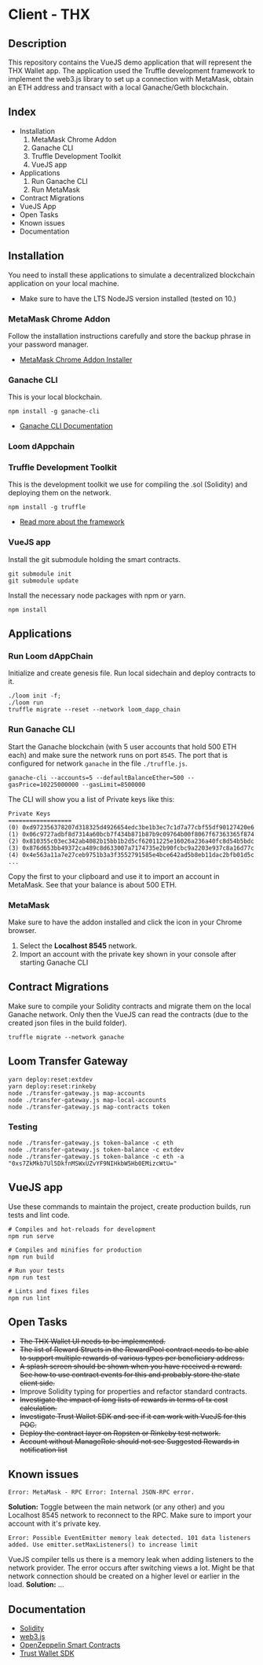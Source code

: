 # Client - THX

## Description
This repository contains the VueJS demo application that will represent the THX Wallet app. The application used the Truffle development framework to implement the web3.js library to set up a connection with MetaMask, obtain an ETH address and transact with a local Ganache/Geth blockchain.

## Index
* Installation
    1. MetaMask Chrome Addon
    2. Ganache CLI
    3. Truffle Development Toolkit
    4. VueJS app
* Applications
    1. Run Ganache CLI
    2. Run MetaMask
* Contract Migrations
* VueJS App
* Open Tasks
* Known issues
* Documentation

## Installation
You need to install these applications to simulate a decentralized blockchain application on your local machine.

* Make sure to have the LTS NodeJS version installed (tested on 10.)

### MetaMask Chrome Addon
Follow the installation instructions carefully and store the backup phrase in your password manager.

* [MetaMask Chrome Addon Installer](https://chrome.google.com/webstore/detail/metamask/nkbihfbeogaeaoehlefnkodbefgpgknn)

### Ganache CLI
This is your local blockchain.
```
npm install -g ganache-cli
```

* [Ganache CLI Documentation](https://github.com/trufflesuite/ganache-cli)

### Loom dAppchain


### Truffle Development Toolkit
This is the development toolkit we use for compiling the .sol (Solidity) and deploying them on the network.
```
npm install -g truffle
```

* [Read more about the framework](https://github.com/trufflesuite/truffle)


### VueJS app
Install the git submodule holding the smart contracts.
```
git submodule init
git submodule update
```
Install the necessary node packages with npm or yarn.
```
npm install
```

## Applications
### Run Loom dAppChain
Initialize and create genesis file. Run local sidechain and deploy contracts to it.

```
./loom init -f;
./loom run
truffle migrate --reset --network loom_dapp_chain
```


### Run Ganache CLI
Start the Ganache blockchain (with 5 user accounts that hold 500 ETH each) and make sure the network runs on port `8545`. The port that is configured for network `ganache` in the file `./truffle.js`.
```
ganache-cli --accounts=5 --defaultBalanceEther=500 --gasPrice=10225000000 --gasLimit=8500000
```

The CLI will show you a list of Private keys like this:
```
Private Keys
==================
(0) 0xd972356378207d318325d4926654edc3be1b3ec7c1d7a77cbf55df90127420e6
(1) 0x06c9727adbf8d7314a60bcb7f434b871b87b9c09764b00f8067f67363365f874
(2) 0x810355c03ec342ab4082b15bb1b2d5cf62011225e16026a236a40fc8d54b5bdc
(3) 0x876d653bb49372ca489c8d633007a7174735e2b90fcbc9a2203e937c8a16d77c
(4) 0x4e563a11a7e27ceb9751b3a3f3552791585e4bce642ad5b8eb11dac2bfb01d5c
...
```

Copy the first to your clipboard and use it to import an account in MetaMask. See that your balance is about 500 ETH.

### MetaMask
Make sure to have the addon installed and click the icon in your Chrome browser.

1. Select the **Localhost 8545** network.
2. Import an account with the private key shown in your console after starting Ganache CLI

## Contract Migrations
Make sure to compile your Solidity contracts and migrate them on the local Ganache network. Only then the VueJS can read the contracts (due to the created json files in the build folder).
```
truffle migrate --network ganache
```

## Loom Transfer Gateway
```
yarn deploy:reset:extdev
yarn deploy:reset:rinkeby
node ./transfer-gateway.js map-accounts
node ./transfer-gateway.js map-local-accounts
node ./transfer-gateway.js map-contracts token
```

### Testing

```
node ./transfer-gateway.js token-balance -c eth
node ./transfer-gateway.js token-balance -c extdev
node ./transfer-gateway.js token-balance -c eth -a "0xs7ZkMkb7Ul5DkfnMSWxUZvYF9NIHkbW5Hb0EMizcWtU="
```

## VueJS app
Use these commands to maintain the project, create production builds, run tests and lint code.

```
# Compiles and hot-reloads for development
npm run serve

# Compiles and minifies for production
npm run build

# Run your tests
npm run test

# Lints and fixes files
npm run lint
```

## Open Tasks

* ~~The THX Wallet UI needs to be implemented.~~
* ~~The list of Reward Structs in the RewardPool contract needs to be able to support multiple rewards of various types per beneficiary address.~~
* ~~A splash screen should be shown when you have received a reward. See how to use contract events for this and probably store the state client side.~~
* Improve Solidity typing for properties and refactor standard contracts.
* ~~Investigate the impact of long lists of rewards in terms of tx cost calculation.~~
* ~~Investigate Trust Wallet SDK and see if it can work with VueJS for this POC.~~
* ~~Deploy the contract layer on Ropsten or Rinkeby test network.~~
* ~~Account without ManageRole should not see Suggested Rewards in notification list~~

## Known issues
```
Error: MetaMask - RPC Error: Internal JSON-RPC error.
```
**Solution:** Toggle between the main network (or any other) and you Localhost 8545 network to reconnect to the RPC. Make sure to import your account with it's private key.

```
Error: Possible EventEmitter memory leak detected. 101 data listeners added. Use emitter.setMaxListeners() to increase limit
```
VueJS compiler tells us there is a memory leak when adding listeners to the network provider. The error occurs after switching views a lot. Might be that network connection should be created on a higher level or earlier in the load.
**Solution:** ...

## Documentation

* [Solidity](https://solidity.readthedocs.io/en/v0.5.0/)
* [web3.js](https://web3js.readthedocs.io/en/1.0/)
* [OpenZeppelin Smart Contracts](https://github.com/OpenZeppelin/openzeppelin-solidity.git)
* [Trust Wallet SDK](https://github.com/TrustWallet/react-native-trust-sdk)
